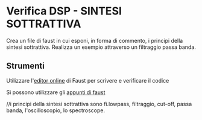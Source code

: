 # Verifica DSP - SINTESI SOTTRATTIVA

Crea un file di faust in cui esponi, in forma di commento, i principi della sintesi sottrattiva. Realizza un esempio attraverso un filtraggio passa banda.

## Strumenti

Utilizzare l'[editor online](https://faust.grame.fr/tools/editor/index.html) di Faust per scrivere e verificare il codice
 
Si possono utilizzare gli [appunti di faust](https://github.com/LSSN/dsp-appunti/blob/master/BN/BN-appunti-faust.md)

//i principi della sintesi sottrattiva sono fi.lowpass, filtraggio, cut-off, passa banda, l'oscilloscopio, lo spectroscope.
